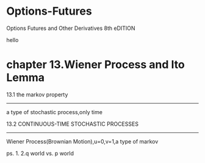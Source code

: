 # Options-Futures
Options Futures and Other Derivatives 8th eDITION

hello

# chapter 13.Wiener Process and Ito Lemma


 13.1 the markov property
___
a type of stochastic process,only time

 13.2 CONTINUOUS-TIME STOCHASTIC PROCESSES
___
Wiener Process(Brownian Motion),u=0,v=1,a type of markov

ps.
1.
2.q world vs. p world

